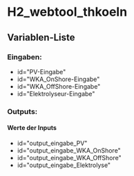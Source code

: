 # H2_webtool_thkoeln
## Variablen-Liste
### Eingaben:
<ul>
  <li>id="PV-Eingabe"</li>
  <li>id="WKA_OnShore-Eingabe"</li>
  <li>id="WKA_OffShore-Eingabe"</li>
  <li>id="Elektrolyseur-Eingabe"</li>
</ul>

### Outputs:
#### Werte der Inputs
<ul>
  <li>id="output_eingabe_PV"</li>
  <li>id="output_eingabe_WKA_OnShore"</li>
  <li>id="output_eingabe_WKA_OffShore"</li>
  <li>id="output_eingabe_Elektrolyse"</li>
</ul>